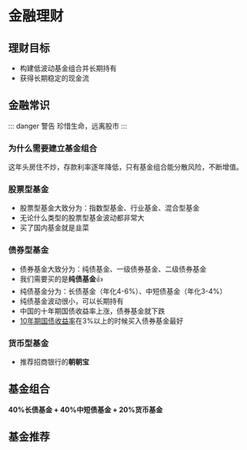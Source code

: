 # 金融理财

## 理财目标
- 构建低波动基金组合并长期持有
- 获得长期稳定的现金流

## 金融常识
::: danger 警告
珍惜生命，远离股市
:::

### 为什么需要建立基金组合
这年头房住不炒，存款利率逐年降低，只有基金组合能分散风险，不断增值。

### 股票型基金
- 股票型基金大致分为：指数型基金、行业基金、混合型基金
- 无论什么类型的股票型基金波动都非常大
- 买了国内基金就是韭菜

### 债券型基金
- 债券基金大致分为：纯债基金、一级债券基金、二级债券基金
- 我们需要买的是**纯债基金**:+1:
- 纯债基金分为：长债基金（年化4-6%）、中短债基金（年化3-4%）
- 纯债基金波动很小，可以长期持有
- 中国的十年期国债收益率上涨，债券基金就下跌
- [10年期国债收益率](https://wallstreetcn.com/markets/codes/CN10YR.OTC)在3%以上的时候买入债券基金最好


### 货币型基金
- 推荐招商银行的**朝朝宝**

## 基金组合
**40%长债基金 + 40%中短债基金 + 20%货币基金**

## 基金推荐